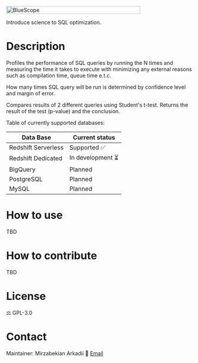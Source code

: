 <div style="display: flex; justify-content: left; align-items: left;">
  <img src="media/bluescope3.svg" style="width: 100%; max-width: 360px;" alt="BlueScope">
</div>

Introduce science to SQL optimization.

# Description
Profiles the performance of SQL queries by running the N times and measuring the time it takes to execute 
with minimizing any external reasons such as compilation time, queue time e.t.c.

How many times SQL query will be run is determined by confidence level and margin of error. 

Compares results of 2 different queries using Student's t-test. Returns the result of the test (p-value) and the conclusion.

Table of currently supported databases:

| Data Base           | Current status |
|---------------------|---------------|
| Redshift Serverless | Supported  ✅   |
| Redshift Dedicated  | In development ⏳|
| BigQuery            | Planned       |
| PostgreSQL          | Planned       |
| MySQL               | Planned       |
# How to use
TBD
# How to contribute
TBD
# License
⚖️ GPL-3.0
# Contact
Maintainer: Mirzabekian Arkadii 📧 [Email](mailto:mirzabekian.arkadii@gmail.com)